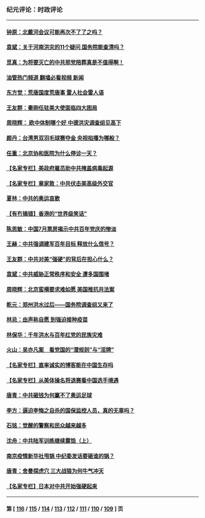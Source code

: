 ### 纪元评论：时政评论
---
#### [钟原：北戴河会议可能再次不了了之吗？](../../pages/nsc1025/n13137564.md?08050330) 
#### [袁斌：关于河南洪灾的11个疑问 国务院能查清吗？](../../pages/nsc1025/n13137576.md?08050330) 
#### [觅真：为将要灭亡的中共邪党陪葬真是不值得啊！](../../pages/nsc1025/n13137527.md?08050330) 
#### [油管热门频道 翻墙必看视频 新闻](ok?08050330)
#### [东方觉：荒唐国度荒唐事 雷人社会雷人语](../../pages/nsc1025/n13137438.md?08050330) 
#### [王友群：秦刚任驻美大使面临四大困局](../../pages/nsc1025/n13136700.md?08050330) 
#### [周晓辉： 欧中体制哪个好 中德洪灾调查组见高下](../../pages/nsc1025/n13136916.md?08050330) 
#### [颜丹：台湾男双羽毛球赛夺金 央视掐播为哪般？](../../pages/nsc1025/n13136886.md?08050330) 
#### [任重：北京协和医院为什么停诊一天？](../../pages/nsc1025/n13136844.md?08050330) 
#### [【名家专栏】美政府雇员助中共掩盖病毒起源](../../pages/nsc1025/n13135975.md?08050330) 
#### [【名家专栏】章家敦：中共伏击美高级外交官](../../pages/nsc1025/n13135715.md?08050330) 
#### [夏林：中共的奥运哀歌](../../pages/nsc1025/n13136360.md?08050330) 
#### [【有冇搞错】香港的“世界级笑话”](../../pages/nsc1025/n13133876.md?08050330) 
#### [陈思敏：中国7月票房揭示中共百年党庆的惨淡](../../pages/nsc1025/n13135466.md?08050330) 
#### [王赫：中共强调建军百年目标 释放什么信号？](../../pages/nsc1025/n13135199.md?08050330) 
#### [王友群：中共对美“强硬”的背后在担心什么？](../../pages/nsc1025/n13134328.md?08050330) 
#### [袁斌：中共威胁正常秩序和安全 遭多国围堵](../../pages/nsc1025/n13135136.md?08050330) 
#### [周晓辉：北京蛮横要求难如愿 美国推抗共法案](../../pages/nsc1025/n13134135.md?08050330) 
#### [乾元：郑州洪水过后——国务院调查组又来了](../../pages/nsc1025/n13134804.md?08050330) 
#### [林忌：由声称自愿 到强迫接种疫苗](../../pages/nsc1025/n13134755.md?08050330) 
#### [林保华：千年洪水与百年红党的民族灾难](../../pages/nsc1025/n13134643.md?08050330) 
#### [火山：吴亦凡案　看党国的“潜规则”与“淫牌”](../../pages/nsc1025/n13134601.md?08050330) 
#### [【名家专栏】直率诚实的博客能在中国生存吗](../../pages/nsc1025/n13131974.md?08050330) 
#### [【名家专栏】从美体操名将退赛看中国选手境遇](../../pages/nsc1025/n13131920.md?08050330) 
#### [唐青：中共砸钱为何赢不了奥运足球](../../pages/nsc1025/n13132142.md?08050330) 
#### [李方：逼迫李悔之自杀的国保监控人员，真的无辜吗？](../../pages/nsc1025/n13132265.md?08050330) 
#### [石铭：觉醒的警察和民众越来越多](../../pages/nsc1025/n13132196.md?08050330) 
#### [沈舟：中共陆军训练继续露馅（上）](../../pages/nsc1025/n13128346.md?08050330) 
#### [南京疫情新华社甩锅 中纪委发话要砸谁的锅？](../../pages/nsc1025/n13132062.md?08050330) 
#### [唐青：舍曼探虎穴 三大战狼为何牛气冲天](../../pages/nsc1025/n13131818.md?08050330) 
#### [【名家专栏】日本对中共开始强硬起来](../../pages/nsc1025/n13131075.md?08050330) 

---
#### 第 [ [116](./116.md?08050330) / [115](./115.md?08050330) / [114](./114.md?08050330) / [113](./113.md?08050330) / [112](./112.md?08050330) / [111](./111.md?08050330) / [110](./110.md?08050330) / [109](./109.md?08050330) ] 页
